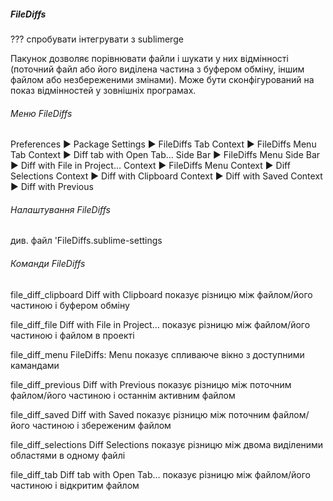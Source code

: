  ##### FileDiffs

??? спробувати інтегрувати з sublimerge

Пакунок дозволяє порівнювати файли і шукати у них відмінності (поточний файл або
його виділена частина з буфером обміну, іншим файлом або незбереженими змінами).
Може бути сконфігурований на показ відмінностей у зовнішніх програмах.


###### Меню FileDiffs

Preferences ▶ Package Settings ▶ FileDiffs
Tab Context ▶ FileDiffs Menu
Tab Context ▶ Diff tab with Open Tab…
Side Bar ▶ FileDiffs Menu
Side Bar ▶ Diff with File in Project…
Context ▶ FileDiffs Menu
Context ▶ Diff Selections
Context ▶ Diff with Clipboard
Context ▶ Diff with Saved
Context ▶ Diff with Previous


###### Налаштування FileDiffs

див. файл 'FileDiffs.sublime-settings


###### Команди FileDiffs

file_diff_clipboard  Diff with Clipboard
                     показує різницю між файлом/його частиною і буфером обміну

file_diff_file       Diff with File in Project…
                     показує різницю між файлом/його частиною і файлом в проекті

file_diff_menu       FileDiffs: Menu
                     показує спливаюче вікно з доступними камандами

file_diff_previous   Diff with Previous
                     показує різницю між поточним файлом/його частиною і
                     останнім активним файлом

file_diff_saved      Diff with Saved
                     показує різницю між поточним файлом/його частиною і
                     збереженим файлом

file_diff_selections Diff Selections
                     показує різницю між двома виділеними областями в одному
                     файлі

file_diff_tab        Diff tab with Open Tab…
                     показує різницю між файлом/його частиною і відкритим файлом